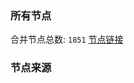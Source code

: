 ### 所有节点
合并节点总数: `1851`
[节点链接](https://raw.githubusercontent.com/rzhy1/11/master/sub/sub_merge_base64.txt)

### 节点来源